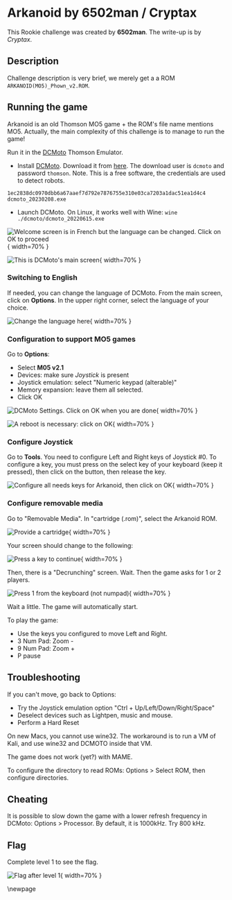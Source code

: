 # Arkanoid by 6502man / Cryptax

This Rookie challenge was created by **6502man**. The write-up is by *Cryptax*.

## Description

Challenge description is very brief, we merely get a a ROM `ARKANOID(MO5)_Phown_v2.ROM`.

## Running the game

Arkanoid is an old Thomson MO5 game + the ROM's file name mentions MO5. Actually, the main complexity of this challenge is to manage to run the game!

Run it in the [DCMoto](http://dcmoto.free.fr/) Thomson Emulator.

- Install [DCMoto](http://dcmoto.free.fr/). Download it from [here](http://dcmoto.free.fr/emulateur/prog/dcmoto_20230208.zip). The download user is `dcmoto` and password `thomson`. 
Note. This is a free software, the credentials are used to detect robots.

```
1ec2838dc0970dbb6a67aaef7d792e7876755e310e03ca7203a1dac51ea1d4c4  dcmoto_20230208.exe
```

- Launch DCMoto. On Linux, it works well with Wine: `wine ./dcmoto/dcmoto_20220615.exe`

![Welcome screen is in French but the language can be changed. Click on OK to proceed](./images/dcmoto-splash.png){ width=70% }

![This is DCMoto's main screen](./images/dcmoto-startup.png){ width=70% }

### Switching to English

If needed, you can change the language of DCMoto. From the main screen, click on **Options**.
In the upper right corner, select the language of your choice.

![Change the language here](./images/dcmoto-lang.png){ width=70% }

### Configuration to support MO5 games


Go to **Options**:

- Select **M05 v2.1**
- Devices: make sure *Joystick* is present
- Joystick emulation: select "Numeric keypad (alterable)"
- Memory expansion: leave them all selected.
- Click OK

![DCMoto Settings. Click on OK when you are done](./images/dcmoto-config.png){ width=70% }

![A reboot is necessary: click on OK](./images/dcmoto-reboot.png){ width=70% }

### Configure Joystick

Go to **Tools**. You need to configure Left and Right keys of Joystick #0. 
To configure a key, you must press on the select key of your keyboard (keep it pressed), then click on the button, then release the key.

![Configure all needs keys for Arkanoid, then click on OK](./images/dcmoto-keymap.png){ width=70% }


### Configure removable media

Go to "Removable Media".
In "cartridge (.rom)", select the Arkanoid ROM.

![Provide a cartridge](./images/dcmoto-removable.png){ width=70% }

Your screen should change to the following:

![Press a key to continue](./images/arkanoid-0.png){ width=70% }

Then, there is a "Decrunching" screen. Wait. Then the game asks for 1 or 2 players.

![Press 1 from the keyboard (not numpad)](./images/arkanoid-start.png){ width=70% }

Wait a little. The game will automatically start.

To play the game:

- Use the keys you configured to move Left and Right.
- 3 Num Pad: Zoom -
- 9 Num Pad: Zoom +
- P pause

## Troubleshooting

If you can't move, go back to Options:

- Try the Joystick emulation option "Ctrl + Up/Left/Down/Right/Space"
- Deselect devices such as Lightpen, music and mouse.
- Perform a Hard Reset

On new Macs, you cannot use wine32. The workaround is to run a VM of Kali, and use wine32 and DCMOTO inside that VM.

The game does not work (yet?) with MAME.

To configure the directory to read ROMs: Options > Select ROM, then configure directories.

## Cheating

It is possible to slow down the game with a lower refresh frequency in DCMoto: Options > Processor.
By default, it is 1000kHz. Try 800 kHz.

## Flag

Complete level 1 to see the flag.

![Flag after level 1](./images/arkanoid-flag.png){ width=70% }

\newpage
